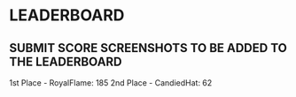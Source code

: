 # LEADERBOARD
## SUBMIT SCORE SCREENSHOTS TO BE ADDED TO THE LEADERBOARD

1st Place - RoyalFlame: 185
2nd Place - CandiedHat: 62
